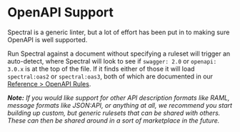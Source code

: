# OpenAPI Support

Spectral is a generic linter, but a lot of effort has been put in to making sure OpenAPI is well supported. 

Run Spectral against a document without specifying a ruleset will trigger an auto-detect, where Spectral will look to see if `swagger: 2.0` or `openapi: 3.0.x` is at the top of the file. If it finds either of those it will load `spectral:oas2` or `spectral:oas3`, both of which are documented in our [Reference > OpenAPI Rules][openapi-rules].

_**Note:** If you would like support for other API description formats like RAML, message formats like JSON:API, or anything at all, we recommend you start building up custom, but generic rulesets that can be shared with others. These can then be shared around in a sort of marketplace in the future._

[openapi-rules]: https://stoplight.io/p/docs/gh/stoplightio/spectral/docs/reference/openapi-rules.md
